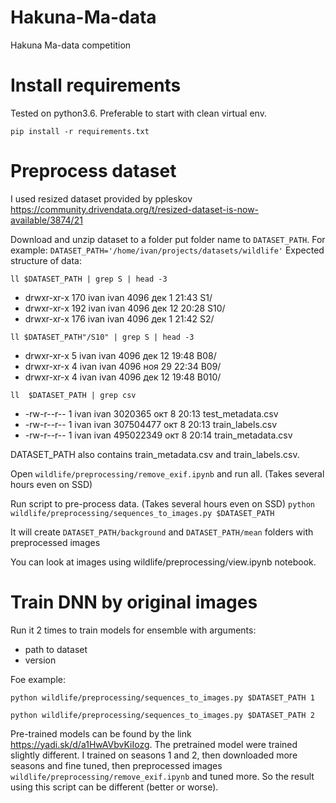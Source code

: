 # Hakuna-Ma-data
Hakuna Ma-data competition

# Install requirements
Tested on python3.6. Preferable to start with clean virtual env.

`pip install -r requirements.txt`

# Preprocess dataset
I used resized dataset provided by ppleskov
https://community.drivendata.org/t/resized-dataset-is-now-available/3874/21

Download and unzip dataset to a folder put folder name to `DATASET_PATH`. For example:
`DATASET_PATH='/home/ivan/projects/datasets/wildlife'`
Expected structure of data:

`ll $DATASET_PATH | grep S | head -3`
- drwxr-xr-x 170 ivan ivan      4096 дек  1 21:43 S1/
- drwxr-xr-x 192 ivan ivan      4096 дек 12 20:28 S10/
- drwxr-xr-x 176 ivan ivan      4096 дек  1 21:42 S2/

`ll $DATASET_PATH"/S10" | grep S | head -3`
- drwxr-xr-x   5 ivan ivan 4096 дек 12 19:48 B08/
- drwxr-xr-x   4 ivan ivan 4096 ноя 29 22:34 B09/
- drwxr-xr-x   4 ivan ivan 4096 дек 12 19:48 B010/

`ll  $DATASET_PATH | grep csv`

- -rw-r--r--   1 ivan ivan   3020365 окт  8 20:13 test_metadata.csv
- -rw-r--r--   1 ivan ivan 307504477 окт  8 20:13 train_labels.csv
- -rw-r--r--   1 ivan ivan 495022349 окт  8 20:14 train_metadata.csv

DATASET_PATH also contains train_metadata.csv and train_labels.csv.

Open `wildlife/preprocessing/remove_exif.ipynb` and run all. (Takes several hours even on SSD)

Run script to pre-process data. (Takes several hours even on SSD)
`python wildlife/preprocessing/sequences_to_images.py $DATASET_PATH`

It will create `DATASET_PATH/background` and `DATASET_PATH/mean` folders with preprocessed images

You can look at images using wildlife/preprocessing/view.ipynb notebook.

# Train DNN by original images
Run it 2 times to train models for ensemble with arguments:
- path to dataset
- version

Foe example: 

`python wildlife/preprocessing/sequences_to_images.py $DATASET_PATH 1`

`python wildlife/preprocessing/sequences_to_images.py $DATASET_PATH 2`

Pre-trained models can be found by the link https://yadi.sk/d/a1HwAVbvKiIozg. 
The pretrained model were trained slightly different.
I trained on seasons 1 and 2, then downloaded more seasons and fine tuned, then preprocessed images `wildlife/preprocessing/remove_exif.ipynb` and tuned more. 
So the result using this script can be different (better or worse). 

